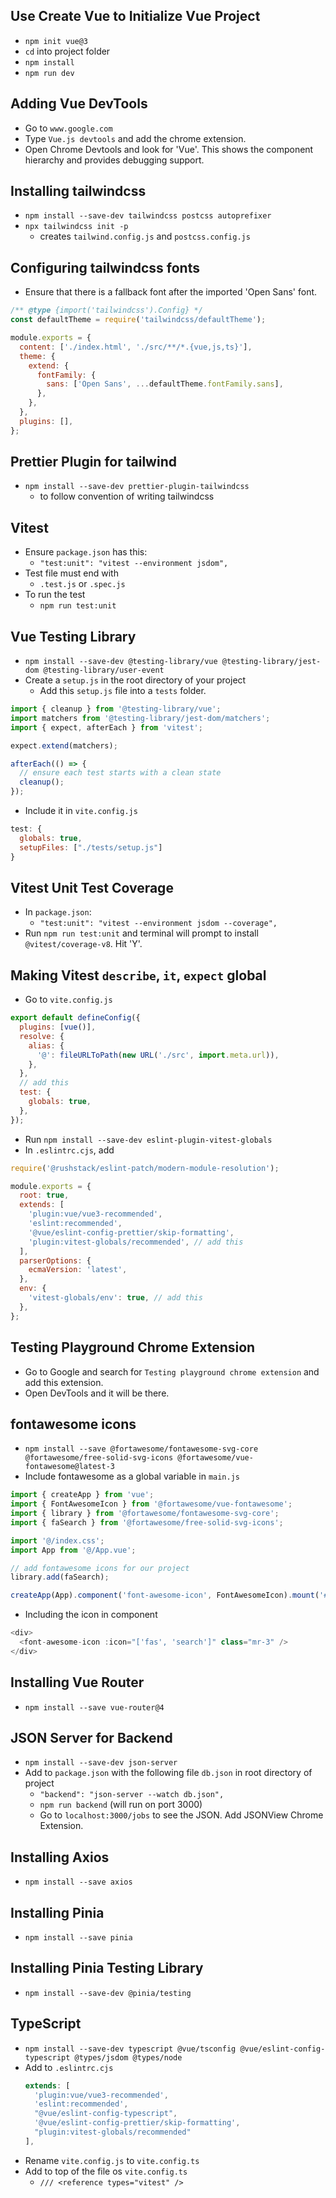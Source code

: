 ## Use Create Vue to Initialize Vue Project

- `npm init vue@3`
- `cd` into project folder
- `npm install`
- `npm run dev`

## Adding Vue DevTools

- Go to `www.google.com`
- Type `Vue.js devtools` and add the chrome extension.
- Open Chrome Devtools and look for 'Vue'. This shows the component hierarchy and provides debugging support.

## Installing tailwindcss

- `npm install --save-dev tailwindcss postcss autoprefixer`
- `npx tailwindcss init -p`
  - creates `tailwind.config.js` and `postcss.config.js`

## Configuring tailwindcss fonts

- Ensure that there is a fallback font after the imported 'Open Sans' font.

```js
/** @type {import('tailwindcss').Config} */
const defaultTheme = require('tailwindcss/defaultTheme');

module.exports = {
  content: ['./index.html', './src/**/*.{vue,js,ts}'],
  theme: {
    extend: {
      fontFamily: {
        sans: ['Open Sans', ...defaultTheme.fontFamily.sans],
      },
    },
  },
  plugins: [],
};
```

## Prettier Plugin for tailwind

- `npm install --save-dev prettier-plugin-tailwindcss`
  - to follow convention of writing tailwindcss

## Vitest

- Ensure `package.json` has this:
  - `"test:unit": "vitest --environment jsdom",`
- Test file must end with
  - `.test.js` or `.spec.js`
- To run the test
  - `npm run test:unit`

## Vue Testing Library

- `npm install --save-dev @testing-library/vue @testing-library/jest-dom @testing-library/user-event`
- Create a `setup.js` in the root directory of your project
  - Add this `setup.js` file into a `tests` folder.

```js
import { cleanup } from '@testing-library/vue';
import matchers from '@testing-library/jest-dom/matchers';
import { expect, afterEach } from 'vitest';

expect.extend(matchers);

afterEach(() => {
  // ensure each test starts with a clean state
  cleanup();
});
```

- Include it in `vite.config.js`

```js
test: {
  globals: true,
  setupFiles: ["./tests/setup.js"]
}
```

## Vitest Unit Test Coverage

- In `package.json`:
  - `"test:unit": "vitest --environment jsdom --coverage",`
- Run `npm run test:unit` and terminal will prompt to install `@vitest/coverage-v8`. Hit 'Y'.

## Making Vitest `describe`, `it`, `expect` global

- Go to `vite.config.js`

```js
export default defineConfig({
  plugins: [vue()],
  resolve: {
    alias: {
      '@': fileURLToPath(new URL('./src', import.meta.url)),
    },
  },
  // add this
  test: {
    globals: true,
  },
});
```

- Run `npm install --save-dev eslint-plugin-vitest-globals`
- In `.eslintrc.cjs`, add

```js
require('@rushstack/eslint-patch/modern-module-resolution');

module.exports = {
  root: true,
  extends: [
    'plugin:vue/vue3-recommended',
    'eslint:recommended',
    '@vue/eslint-config-prettier/skip-formatting',
    'plugin:vitest-globals/recommended', // add this
  ],
  parserOptions: {
    ecmaVersion: 'latest',
  },
  env: {
    'vitest-globals/env': true, // add this
  },
};
```

## Testing Playground Chrome Extension

- Go to Google and search for `Testing playground chrome extension` and add this extension.
- Open DevTools and it will be there.

## fontawesome icons

- `npm install --save @fortawesome/fontawesome-svg-core @fortawesome/free-solid-svg-icons @fortawesome/vue-fontawesome@latest-3`
- Include fontawesome as a global variable in `main.js`

```js
import { createApp } from 'vue';
import { FontAwesomeIcon } from '@fortawesome/vue-fontawesome';
import { library } from '@fortawesome/fontawesome-svg-core';
import { faSearch } from '@fortawesome/free-solid-svg-icons';

import '@/index.css';
import App from '@/App.vue';

// add fontawesome icons for our project
library.add(faSearch);

createApp(App).component('font-awesome-icon', FontAwesomeIcon).mount('#app');
```

- Including the icon in component

```js
<div>
  <font-awesome-icon :icon="['fas', 'search']" class="mr-3" />
</div>
```

## Installing Vue Router

- `npm install --save vue-router@4`

## JSON Server for Backend

- `npm install --save-dev json-server`
- Add to `package.json` with the following file `db.json` in root directory of project
  - `"backend": "json-server --watch db.json",`
  - `npm run backend` (will run on port 3000)
  - Go to `localhost:3000/jobs` to see the JSON. Add JSONView Chrome Extension.

## Installing Axios

- `npm install --save axios`

## Installing Pinia

- `npm install --save pinia`

## Installing Pinia Testing Library

- `npm install --save-dev @pinia/testing`

## TypeScript

- `npm install --save-dev typescript @vue/tsconfig @vue/eslint-config-typescript @types/jsdom @types/node`
- Add to `.eslintrc.cjs`
  ```js
  extends: [
    'plugin:vue/vue3-recommended',
    'eslint:recommended',
    "@vue/eslint-config-typescript",
    '@vue/eslint-config-prettier/skip-formatting',
    "plugin:vitest-globals/recommended"
  ],
  ```
- Rename `vite.config.js` to `vite.config.ts`
- Add to top of the file os `vite.config.ts`
  - `/// <reference types="vitest" />`